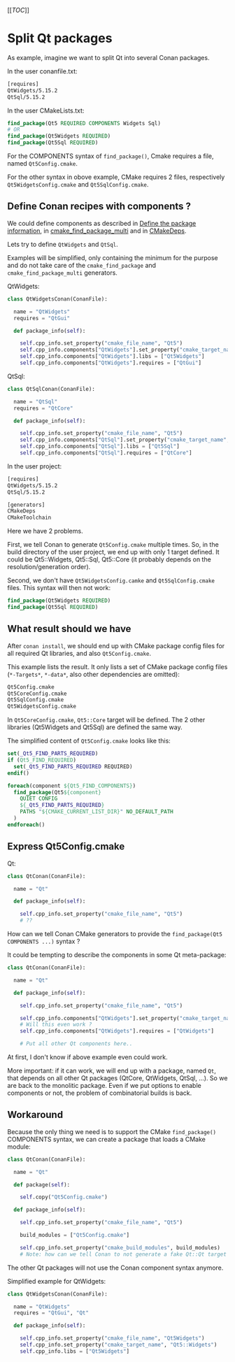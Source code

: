 [[_TOC_]]

# Split Qt packages

As example, imagine we want to split Qt into several Conan packages.

In the user conanfile.txt:
```txt
[requires]
QtWidgets/5.15.2
QtSql/5.15.2
```

In the user CMakeLists.txt:
```cmake
find_package(Qt5 REQUIRED COMPONENTS Widgets Sql)
# OR
find_package(Qt5Widgets REQUIRED)
find_package(Qt5Sql REQUIRED)
```

For the COMPONENTS syntax of `find_package()`,
Cmake requires a file, named `Qt5Config.cmake`.

For the other syntax in obove example,
CMake requires 2 files, respectively `Qt5WidgetsConfig.cmake` and `Qt5SqlConfig.cmake`.

## Define Conan recipes with components ?

We could define components as described
in [Define the package information](https://docs.conan.io/en/latest/creating_packages/package_information.html),
in [cmake_find_package_multi](https://docs.conan.io/en/latest/reference/generators/cmake_find_package_multi.html)
and in [CMakeDeps](https://docs.conan.io/en/latest/reference/conanfile/tools/cmake/cmakedeps.html).

Lets try to define `QtWidgets` and `QtSql`.

Examples will be simplified, only containing the minimum for the purpose
and do not take care of the `cmake_find_package` and `cmake_find_package_multi` generators.

QtWidgets:
```python
class QtWidgetsConan(ConanFile):

  name = "QtWidgets"
  requires = "QtGui"

  def package_info(self):

    self.cpp_info.set_property("cmake_file_name", "Qt5")
    self.cpp_info.components["QtWidgets"].set_property("cmake_target_name", "Qt5::Widgets")
    self.cpp_info.components["QtWidgets"].libs = ["Qt5Widgets"]
    self.cpp_info.components["QtWidgets"].requires = ["QtGui"]
```

QtSql:
```python
class QtSqlConan(ConanFile):

  name = "QtSql"
  requires = "QtCore"

  def package_info(self):

    self.cpp_info.set_property("cmake_file_name", "Qt5")
    self.cpp_info.components["QtSql"].set_property("cmake_target_name", "Qt5::Sql")
    self.cpp_info.components["QtSql"].libs = ["Qt5Sql"]
    self.cpp_info.components["QtSql"].requires = ["QtCore"]
```

In the user project:
```txt
[requires]
QtWidgets/5.15.2
QtSql/5.15.2

[generators]
CMakeDeps
CMakeToolchain
```

Here we have 2 problems.

First, we tell Conan to generate `Qt5Config.cmake` multiple times.
So, in the build directory of the user project,
we end up with only 1 target defined.
It could be Qt5::Widgets, Qt5::Sql, Qt5::Core
(it probably depends on the resolution/generation order).

Second, we don't have `Qt5WidgetsConfig.camke` and `Qt5SqlConfig.cmake` files.
This syntax will then not work:
```cmake
find_package(Qt5Widgets REQUIRED)
find_package(Qt5Sql REQUIRED)
```

## What result should we have

After `conan install`, we should end up with CMake package config files
for all required Qt libraries, and also `Qt5Config.cmake`.

This example lists the result.
It only lists a set of CMake package config files
(`*-Targets*`, `*-data*`, also other dependencies are omitted):
```bash
Qt5Config.cmake
Qt5CoreConfig.cmake
Qt5SqlConfig.cmake
Qt5WidgetsConfig.cmake
```

In `Qt5CoreConfig.cmake`, `Qt5::Core` target will be defined.
The 2 other libraries (Qt5Widgets and Qt5Sql) are defined the same way.

The simplified content of `Qt5Config.cmake` looks like this:
```cmake
set(_Qt5_FIND_PARTS_REQUIRED)
if (Qt5_FIND_REQUIRED)
  set(_Qt5_FIND_PARTS_REQUIRED REQUIRED)
endif()

foreach(component ${Qt5_FIND_COMPONENTS})
  find_package(Qt5${component}
    QUIET CONFIG
    ${_Qt5_FIND_PARTS_REQUIRED}
    PATHS "${CMAKE_CURRENT_LIST_DIR}" NO_DEFAULT_PATH
  )
endforeach()
```

## Express Qt5Config.cmake

Qt:
```python
class QtConan(ConanFile):

  name = "Qt"

  def package_info(self):

    self.cpp_info.set_property("cmake_file_name", "Qt5")
    # ??
```

How can we tell Conan CMake generators to provide
the `find_package(Qt5 COMPONENTS ...)` syntax ?

It could be tempting to describe the components
in some Qt meta-package:
```python
class QtConan(ConanFile):

  name = "Qt"

  def package_info(self):

    self.cpp_info.set_property("cmake_file_name", "Qt5")

    self.cpp_info.components["QtWidgets"].set_property("cmake_target_name", "Qt5::Widgets")
    # Will this even work ?
    self.cpp_info.components["QtWidgets"].requires = ["QtWidgets"]

    # Put all other Qt components here..
```

At first, I don't know if above example even could work.

More important: if it can work, we will end up with a package,
named `Qt`, that depends on all other Qt packages
(QtCore, QtWidgets, QtSql, ...).
So we are back to the monolitic package.
Even if we put options to enable components or not,
the problem of combinatorial builds is back.

## Workaround

Because the only thing we need is to support the CMake
`find_package()` COMPONENTS syntax,
we can create a package that loads a CMake module:
```python
class QtConan(ConanFile):

  name = "Qt"

  def package(self):

    self.copy("Qt5Config.cmake")

  def package_info(self):

    self.cpp_info.set_property("cmake_file_name", "Qt5")

    build_modules = ["Qt5Config.cmake"]

    self.cpp_info.set_property("cmake_build_modules", build_modules)
    # Note: how can we tell Conan to not generate a fake Qt::Qt target ?
```

The other Qt packages will not use the Conan component syntax anymore.

Simplified example for QtWidgets:
```python
class QtWidgetsConan(ConanFile):

  name = "QtWidgets"
  requires = "QtGui", "Qt"

  def package_info(self):

    self.cpp_info.set_property("cmake_file_name", "Qt5Widgets")
    self.cpp_info.set_property("cmake_target_name", "Qt5::Widgets")
    self.cpp_info.libs = ["Qt5Widgets"]
```
